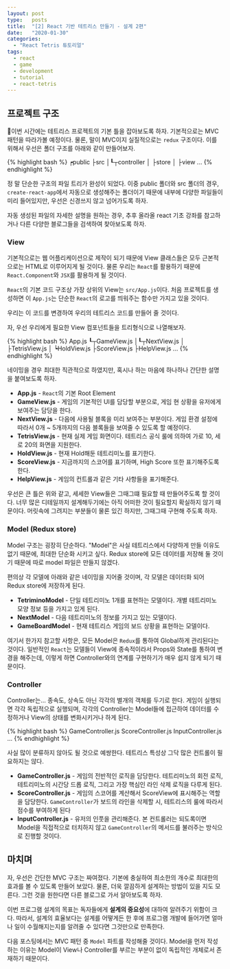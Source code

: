 ```yaml
---
layout: post
type:   posts
title:  "[2] React 기반 테트리스 만들기 - 설계 2편"
date:   "2020-01-30"
categories:
  - "React Tetris 튜토리얼"
tags:
  - react
  - game
  - development
  - tutorial
  - react-tetris
---
```


## 프로젝트 구조

이번 시간에는 테트리스 프로젝트의 기본 틀을 잡아보도록 하자. 기본적으로는 MVC 패턴을 따라가볼 예정이다. 물론, 말이 MVC이지 실질적으로는 <code>redux</code> 구조이다. 이를 위해서 우선은 폴더 구조를 아래와 같이 만들어보자.

{% highlight bash %}
┍public
├src
│┖┬controller
│ ├store
│ ├view
...
{% endhighlight %}

정 말 단순한 구조의 파일 트리가 완성이 되었다. 이중 public 폴더와 src 폴더의 경우, <code>create-react-app</code>에서 자동으로 생성해주는 폴더이기 때문에 내부에 다양한 파일들이 미리 들어있지만, 우선은 신경쓰지 않고 넘어가도록 하자.

자동 생성된 파일의 자세한 설명을 원하는 경우, 추후 올라올 react 기초 강좌를 참고하거나 다른 다양한 블로그들을 검색하여 찾아보도록 하자.


### View
기본적으로는 웹 어플리케이션으로 제작이 되기 때문에 View 클래스들은 모두 근본적으로는 HTML로 이루어지게 될 것이다. 물론 우리는 <code>React</code>를 활용하기 때문에 <code>React.Component</code>와 <code>JSX</code>를 활용하게 될 것이다.

<code>React</code>의 기본 코드 구조상 가장 상위의 View는 <code>src/App.js</code>이다. 처음 프로젝트를 생성하면 이 <code>App.js</code>는 단순한 <code>React</code>의 로고를 띄워주는 함수만 가지고 있을 것이다.

우리는 이 코드를 변경하여 우리의 테트리스 코드를 만들어 줄 것이다.

자, 우선 우리에게 필요한 View 컴포넌트들을 트리형식으로 나열해보자.

{% highlight bash %}
App.js
┖┬GameView.js
 │┖┬NextView.js
 │ ├TetrisView.js
 │ ┕HoldView.js
 ├ScoreView.js
 ├HelpView.js
...
{% endhighlight %}

네이밍을 경우 최대한 직관적으로 하였지만, 혹시나 하는 마음에 하나하나 간단한 설명을 붙여보도록 하자.

* **App.js** - <code>React</code>의 기본 Root Element
* **GameView.js** - 게임의 기본적인 UI를 담당할 부분으로, 게임 현 상황을 유저에게 보여주는 담당을 한다.
* **NextView.js** - 다음에 사용될 블록을 미리 보여주는 부분이다. 게임 환경 설정에 따라서 0개 ~ 5개까지의 다음 블록들을 보여줄 수 있도록 할 예정이다.
* **TetrisView.js** - 현재 실제 게임 화면이다. 테트리스 공식 룰에 의하여 가로 10, 세로 20의 화면을 지원한다.
* **HoldView.js** - 현재 Hold해둔 테트리미노를 표기한다.
* **ScoreView.js** - 지금까지의 스코어를 표기하며, High Score 또한 표기해주도록 한다.
* **HelpView.js** - 게임의 컨트롤과 같은 기타 사항들을 표기해준다.

우선은 큰 틀은 위와 같고, 세세한 View들은 그때그떄 필요할 때 만들어주도록 할 것이다. 너무 많은 디테일까지 설계해두기에는 아직 어떠한 것이 필요할지 확실하지 않기 때문이다. 머릿속에 그려지는 부분들이 물론 있긴 하지만, 그때그때 구현해 주도록 하자.


### Model (Redux store)
Model 구조는 굉장히 단순하다. "Model"은 사실 테트리스에서 다양하게 만들 이유도 없기 때문에, 최대한 단순화 시키고 싶다. Redux store에 모든 데이터를 저장해 둘 것이기 때문에 따로 model 파일은 만들지 않겠다.

편의상 각 모델에 아래와 같은 네이밍을 지어줄 것이며, 각 모델은 데이터화 되어 Redux store에 저장하게 된다.

* **TetriminoModel** - 단일 테트리미노 1개를 표현하는 모델이다. 개별 테트리미노 모양 정보 등을 가지고 있게 된다.
* **NextModel** - 다음 테트리미노의 정보를 가지고 있는 모델이다.
* **GameBoardModel** - 현재 테트리스 게임의 보드 상황을 표현하는 모델이다.

여기서 한가지 참고할 사항은, 모든 Model은 <code>Redux</code>를 통하여 Global하게 관리된다는 것이다. 일반적인 <code>React</code>는 모델들이 View에 종속적이라서 Props와 State를 통하여 변경을 해주는데, 이렇게 하면 Controller와의 연계를 구현하기가 매우 쉽지 않게 되기 때문이다.


### Controller
Controller는... 종속도, 상속도 아닌 각각의 별개의 객체를 두기로 한다. 게임이 실행되면 각각 독립적으로 실행되며, 각각의 Controller는 Model들에 접근하여 데이터를 수정하거나 View의 상태를 변화시키거나 하게 된다.

{% highlight bash %}
GameController.js
ScoreController.js
InputController.js
...
{% endhighlight %}

사실 많이 분류하지 않아도 될 것으로 예쌍한다. 테트리스 특성상 그닥 많은 컨트롤이 필요하지는 않다.

* **GameController.js** - 게임의 전반적인 로직을 담당한다. 테트리미노의 회전 로직, 테트리미노의 시간당 드롭 로직, 그리고 가장 핵심인 라인 삭제 로직을 다루게 된다.
* **ScoreController.js** - 게임의 스코어를 계산해서 ScoreView에 표시해주는 역할을 담당한다. <code>GameController</code>가 보드의 라인을 삭제할 시, 테트리스의 룰에 따라서 점수를 부여하게 된다
* **InputController.js** - 유저의 인풋을 관리해준다. 본 컨트롤러는 되도록이면 Model을 직접적으로 터치하지 않고 <code>GameController</code>의 메서드를 불러주는 방식으로 진행할 것이다.


## 마치며

자, 우선은 간단한 MVC 구조는 짜여졌다. 기본에 충실하여 최소한의 개수로 최대한의 효과를 볼 수 있도록 만들어 보았다. 물론, 더욱 깔끔하게 설계하는 방법이 있을 지도 모른다. 그런 것을 원한다면 다른 블로그로 가서 알아보도록 하자.

이번 프로그램 설계의 목표는 독자들에게 **설계의 중요성**에 대하여 알려주기 위함이 크다. 따라서, 설계의 효율보다는 설계를 어떻게든 한 후에 프로그램 개발에 들어가면 얼마나 일이 수월해지는지를 알려줄 수 있다면 그것만으로 만족한다.

다음 포스팅에서는 MVC 패턴 중 <code>Model</code> 파트를 작성해줄 것이다. Model을 먼저 작성하는 이유는 Model이 View나 Controller를 부르는 부분이 없이 독립적인 개체로서 존재하기 때문이다.



<!--
Code Highlight
{% highlight ruby %}
def foo
  puts 'foo'
end
{% endhighlight %}
-->